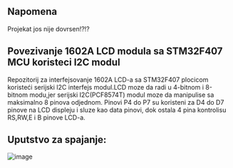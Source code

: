 ## Napomena
Projekat jos nije dovrsen!?!?
## Povezivanje 1602A LCD modula sa STM32F407 MCU koristeci I2C modul
Repozitorij za interfejsovanje 1602A LCD-a sa STM32F407 plocicom koristeći serijski I2C interfejs modul.LCD moze da radi u 4-bitnom i 8-bitnom modu,jer serijski I2C(PCF8574T) modul moze da manipulise sa maksimalno 8 pinova odjednom.
Pinovi P4 do P7 su koristeni za D4 do D7 pinove na LCD displeju i sluze kao data pinovi, dok ostala 4 pina kontrolisu RS,RW,E i B pinove LCD-a.

## Uputstvo za spajanje:
![image](https://github.com/Sciroccon/LCD_I2C/assets/104562710/4fcd932e-2ce6-4331-9ed4-29a61382af50)
